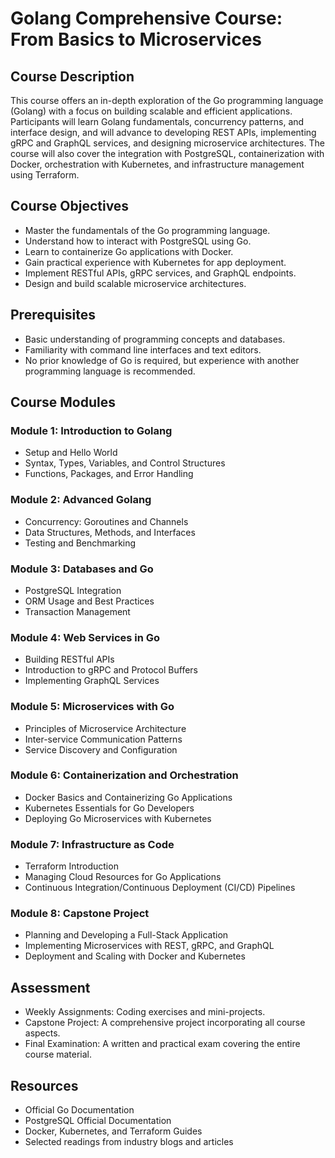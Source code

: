# Golang Comprehensive Course: From Basics to Microservices

## Course Description

This course offers an in-depth exploration of the Go programming language (Golang) with a focus on building scalable and efficient applications. Participants will learn Golang fundamentals, concurrency patterns, and interface design, and will advance to developing REST APIs, implementing gRPC and GraphQL services, and designing microservice architectures. The course will also cover the integration with PostgreSQL, containerization with Docker, orchestration with Kubernetes, and infrastructure management using Terraform.

## Course Objectives

- Master the fundamentals of the Go programming language.
- Understand how to interact with PostgreSQL using Go.
- Learn to containerize Go applications with Docker.
- Gain practical experience with Kubernetes for app deployment.
- Implement RESTful APIs, gRPC services, and GraphQL endpoints.
- Design and build scalable microservice architectures.

## Prerequisites

- Basic understanding of programming concepts and databases.
- Familiarity with command line interfaces and text editors.
- No prior knowledge of Go is required, but experience with another programming language is recommended.

## Course Modules

### Module 1: Introduction to Golang

- Setup and Hello World
- Syntax, Types, Variables, and Control Structures
- Functions, Packages, and Error Handling

### Module 2: Advanced Golang

- Concurrency: Goroutines and Channels
- Data Structures, Methods, and Interfaces
- Testing and Benchmarking

### Module 3: Databases and Go

- PostgreSQL Integration
- ORM Usage and Best Practices
- Transaction Management

### Module 4: Web Services in Go

- Building RESTful APIs
- Introduction to gRPC and Protocol Buffers
- Implementing GraphQL Services

### Module 5: Microservices with Go

- Principles of Microservice Architecture
- Inter-service Communication Patterns
- Service Discovery and Configuration

### Module 6: Containerization and Orchestration

- Docker Basics and Containerizing Go Applications
- Kubernetes Essentials for Go Developers
- Deploying Go Microservices with Kubernetes

### Module 7: Infrastructure as Code

- Terraform Introduction
- Managing Cloud Resources for Go Applications
- Continuous Integration/Continuous Deployment (CI/CD) Pipelines

### Module 8: Capstone Project

- Planning and Developing a Full-Stack Application
- Implementing Microservices with REST, gRPC, and GraphQL
- Deployment and Scaling with Docker and Kubernetes

## Assessment

- Weekly Assignments: Coding exercises and mini-projects.
- Capstone Project: A comprehensive project incorporating all course aspects.
- Final Examination: A written and practical exam covering the entire course material.

## Resources

- Official Go Documentation
- PostgreSQL Official Documentation
- Docker, Kubernetes, and Terraform Guides
- Selected readings from industry blogs and articles
